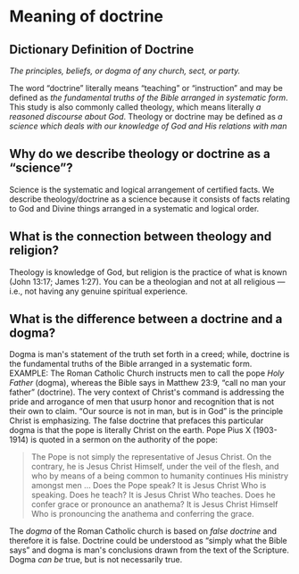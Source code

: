 # Meaning of doctrine

## Dictionary Definition of Doctrine

_The principles, beliefs, or dogma of any church, sect, or party._

The word “doctrine” literally means “teaching” or “instruction” and may be defined as _the fundamental truths of the Bible arranged in systematic form_. This study is also commonly called theology, which means literally _a reasoned discourse about God_. Theology or doctrine may be defined as _a science which deals with our knowledge of God and His relations with man_

## Why do we describe theology or doctrine as a “science”?

Science is the systematic and logical arrangement of certified facts. We describe theology/doctrine as a science because it consists of facts relating to God and Divine things arranged in a systematic and logical order.

## What is the connection between theology and religion?

Theology is knowledge of God, but religion is the practice of what is known (John 13:17; James 1:27). You can be a theologian and not at all religious — i.e., not having any genuine spiritual experience.

## What is the difference between a doctrine and a dogma?

Dogma is man's statement of the truth set forth in a creed; while, doctrine is the fundamental truths of the Bible arranged in a systematic form. EXAMPLE: The Roman Catholic Church instructs men to call the pope _Holy Father_ (dogma), whereas the Bible says in Matthew 23:9, “call no man your father” (doctrine). The very context of Christ's command is addressing the pride and arrogance of men that usurp honor and recognition that is not their own to claim. “Our source is not in man, but is in God” is the principle Christ is emphasizing. The false doctrine that prefaces this particular dogma is that the pope is literally Christ on the earth. Pope Pius X (1903-1914) is quoted in a sermon on the authority of the pope:

> The Pope is not simply the representative of Jesus Christ. On the contrary, he is Jesus Christ Himself, under the veil of the flesh, and who by means of a being common to humanity continues His ministry amongst men … Does the Pope speak? It is Jesus Christ Who is speaking. Does he teach? It is Jesus Christ Who teaches. Does he confer grace or pronounce an anathema? It is Jesus Christ Himself Who is pronouncing the anathema and conferring the grace.

The _dogma_ of the Roman Catholic church is based on _false doctrine_ and therefore it is false. Doctrine could be understood as “simply what the Bible says” and dogma is man's conclusions drawn from the text of the Scripture. Dogma _can be_ true, but is not necessarily true.

